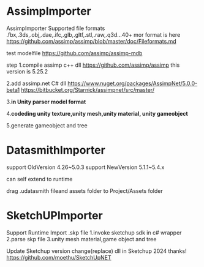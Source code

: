 # AssimpImporter
AssimpImporter
Supported file formats
.fbx,.3ds,.obj,.dae,.ifc,.glb,.gltf,.stl,.raw,.q3d...40+
mor format is here
https://github.com/assimp/assimp/blob/master/doc/Fileformats.md


test modelfile
https://github.com/assimp/assimp-mdb

step
1.compile assimp c++ dll
https://github.com/assimp/assimp
this version is 5.25.2

2.add assimp.net C# dll
https://www.nuget.org/packages/AssimpNet/5.0.0-beta1
https://bitbucket.org/Starnick/assimpnet/src/master/

3.**in Unity parser model format**

4.**codeding unity texture,unity mesh,unity material, unity gameobject**

5.generate gameobject and tree

# DatasmithImporter
support OldVersion 4.26~5.0.3
support NewVersion 5.1.1~5.4.x

can self extend to runtime

drag  .udatasmith fileand assets folder to Project/Assets folder


# SketchUPImporter
Support Runtime Import .skp file
1.invoke sketchup sdk in c# wrapper
2.parse skp file
3.unity mesh material,game object and tree

Update Sketchup version
change(replace) dll in Sketchup 2024
thanks! https://github.com/moethu/SketchUpNET
